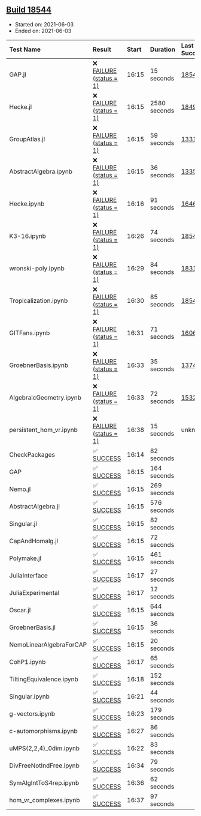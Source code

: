 ## [Build 18544](https://oscarci.mathematik.uni-kl.de/job/oscar/18544/)

* Started on: 2021-06-03
* Ended on: 2021-06-03

| Test Name    | Result | Start | Duration | Last Success | First Failure |
|:-------------|:-------|:------|:---------|:-------------|:--------------|
| GAP.jl | ❌ [FAILURE (status = 1)](https://oscarci.mathematik.uni-kl.de/job/oscar/18544/artifact/logs/build-18544/GAP.jl.log) | 16:15 | 15 seconds | [18543](https://oscarci.mathematik.uni-kl.de/job/oscar/18543/) | [18544](https://oscarci.mathematik.uni-kl.de/job/oscar/18544/) |
| Hecke.jl | ❌ [FAILURE (status = 1)](https://oscarci.mathematik.uni-kl.de/job/oscar/18544/artifact/logs/build-18544/Hecke.jl.log) | 16:15 | 2580 seconds | [18490](https://oscarci.mathematik.uni-kl.de/job/oscar/18490/) | [18491](https://oscarci.mathematik.uni-kl.de/job/oscar/18491/) |
| GroupAtlas.jl | ❌ [FAILURE (status = 1)](https://oscarci.mathematik.uni-kl.de/job/oscar/18544/artifact/logs/build-18544/GroupAtlas.jl.log) | 16:15 | 59 seconds | [13311](https://oscarci.mathematik.uni-kl.de/job/oscar/13311/) | [13312](https://oscarci.mathematik.uni-kl.de/job/oscar/13312/) |
| AbstractAlgebra.ipynb | ❌ [FAILURE (status = 1)](https://oscarci.mathematik.uni-kl.de/job/oscar/18544/artifact/logs/build-18544/AbstractAlgebra.ipynb.log) | 16:15 | 36 seconds | [13355](https://oscarci.mathematik.uni-kl.de/job/oscar/13355/) | [13356](https://oscarci.mathematik.uni-kl.de/job/oscar/13356/) |
| Hecke.ipynb | ❌ [FAILURE (status = 1)](https://oscarci.mathematik.uni-kl.de/job/oscar/18544/artifact/logs/build-18544/Hecke.ipynb.log) | 16:16 | 91 seconds | [16463](https://oscarci.mathematik.uni-kl.de/job/oscar/16463/) | [16464](https://oscarci.mathematik.uni-kl.de/job/oscar/16464/) |
| K3-16.ipynb | ❌ [FAILURE (status = 1)](https://oscarci.mathematik.uni-kl.de/job/oscar/18544/artifact/logs/build-18544/K3-16.ipynb.log) | 16:26 | 74 seconds | [18543](https://oscarci.mathematik.uni-kl.de/job/oscar/18543/) | [18544](https://oscarci.mathematik.uni-kl.de/job/oscar/18544/) |
| wronski-poly.ipynb | ❌ [FAILURE (status = 1)](https://oscarci.mathematik.uni-kl.de/job/oscar/18544/artifact/logs/build-18544/wronski-poly.ipynb.log) | 16:29 | 84 seconds | [18314](https://oscarci.mathematik.uni-kl.de/job/oscar/18314/) | [18315](https://oscarci.mathematik.uni-kl.de/job/oscar/18315/) |
| Tropicalization.ipynb | ❌ [FAILURE (status = 1)](https://oscarci.mathematik.uni-kl.de/job/oscar/18544/artifact/logs/build-18544/Tropicalization.ipynb.log) | 16:30 | 85 seconds | [18543](https://oscarci.mathematik.uni-kl.de/job/oscar/18543/) | [18544](https://oscarci.mathematik.uni-kl.de/job/oscar/18544/) |
| GITFans.ipynb | ❌ [FAILURE (status = 1)](https://oscarci.mathematik.uni-kl.de/job/oscar/18544/artifact/logs/build-18544/GITFans.ipynb.log) | 16:31 | 71 seconds | [16068](https://oscarci.mathematik.uni-kl.de/job/oscar/16068/) | [16069](https://oscarci.mathematik.uni-kl.de/job/oscar/16069/) |
| GroebnerBasis.ipynb | ❌ [FAILURE (status = 1)](https://oscarci.mathematik.uni-kl.de/job/oscar/18544/artifact/logs/build-18544/GroebnerBasis.ipynb.log) | 16:33 | 35 seconds | [13748](https://oscarci.mathematik.uni-kl.de/job/oscar/13748/) | [13749](https://oscarci.mathematik.uni-kl.de/job/oscar/13749/) |
| AlgebraicGeometry.ipynb | ❌ [FAILURE (status = 1)](https://oscarci.mathematik.uni-kl.de/job/oscar/18544/artifact/logs/build-18544/AlgebraicGeometry.ipynb.log) | 16:33 | 72 seconds | [15322](https://oscarci.mathematik.uni-kl.de/job/oscar/15322/) | [15323](https://oscarci.mathematik.uni-kl.de/job/oscar/15323/) |
| persistent_hom_vr.ipynb | ❌ [FAILURE (status = 1)](https://oscarci.mathematik.uni-kl.de/job/oscar/18544/artifact/logs/build-18544/persistent_hom_vr.ipynb.log) | 16:38 | 15 seconds | unknown | unknown |
| CheckPackages | ✅ [SUCCESS](https://oscarci.mathematik.uni-kl.de/job/oscar/18544/artifact/logs/build-18544/CheckPackages.log) | 16:14 | 82 seconds |  |  |
| GAP | ✅ [SUCCESS](https://oscarci.mathematik.uni-kl.de/job/oscar/18544/artifact/logs/build-18544/GAP.log) | 16:15 | 164 seconds |  |  |
| Nemo.jl | ✅ [SUCCESS](https://oscarci.mathematik.uni-kl.de/job/oscar/18544/artifact/logs/build-18544/Nemo.jl.log) | 16:15 | 269 seconds |  |  |
| AbstractAlgebra.jl | ✅ [SUCCESS](https://oscarci.mathematik.uni-kl.de/job/oscar/18544/artifact/logs/build-18544/AbstractAlgebra.jl.log) | 16:15 | 576 seconds |  |  |
| Singular.jl | ✅ [SUCCESS](https://oscarci.mathematik.uni-kl.de/job/oscar/18544/artifact/logs/build-18544/Singular.jl.log) | 16:15 | 82 seconds |  |  |
| CapAndHomalg.jl | ✅ [SUCCESS](https://oscarci.mathematik.uni-kl.de/job/oscar/18544/artifact/logs/build-18544/CapAndHomalg.jl.log) | 16:15 | 72 seconds |  |  |
| Polymake.jl | ✅ [SUCCESS](https://oscarci.mathematik.uni-kl.de/job/oscar/18544/artifact/logs/build-18544/Polymake.jl.log) | 16:15 | 461 seconds |  |  |
| JuliaInterface | ✅ [SUCCESS](https://oscarci.mathematik.uni-kl.de/job/oscar/18544/artifact/logs/build-18544/JuliaInterface.log) | 16:17 | 27 seconds |  |  |
| JuliaExperimental | ✅ [SUCCESS](https://oscarci.mathematik.uni-kl.de/job/oscar/18544/artifact/logs/build-18544/JuliaExperimental.log) | 16:17 | 12 seconds |  |  |
| Oscar.jl | ✅ [SUCCESS](https://oscarci.mathematik.uni-kl.de/job/oscar/18544/artifact/logs/build-18544/Oscar.jl.log) | 16:15 | 644 seconds |  |  |
| GroebnerBasis.jl | ✅ [SUCCESS](https://oscarci.mathematik.uni-kl.de/job/oscar/18544/artifact/logs/build-18544/GroebnerBasis.jl.log) | 16:15 | 36 seconds |  |  |
| NemoLinearAlgebraForCAP | ✅ [SUCCESS](https://oscarci.mathematik.uni-kl.de/job/oscar/18544/artifact/logs/build-18544/NemoLinearAlgebraForCAP.log) | 16:15 | 20 seconds |  |  |
| CohP1.ipynb | ✅ [SUCCESS](https://oscarci.mathematik.uni-kl.de/job/oscar/18544/artifact/logs/build-18544/CohP1.ipynb.log) | 16:17 | 65 seconds |  |  |
| TiltingEquivalence.ipynb | ✅ [SUCCESS](https://oscarci.mathematik.uni-kl.de/job/oscar/18544/artifact/logs/build-18544/TiltingEquivalence.ipynb.log) | 16:18 | 152 seconds |  |  |
| Singular.ipynb | ✅ [SUCCESS](https://oscarci.mathematik.uni-kl.de/job/oscar/18544/artifact/logs/build-18544/Singular.ipynb.log) | 16:21 | 44 seconds |  |  |
| g-vectors.ipynb | ✅ [SUCCESS](https://oscarci.mathematik.uni-kl.de/job/oscar/18544/artifact/logs/build-18544/g-vectors.ipynb.log) | 16:23 | 179 seconds |  |  |
| c-automorphisms.ipynb | ✅ [SUCCESS](https://oscarci.mathematik.uni-kl.de/job/oscar/18544/artifact/logs/build-18544/c-automorphisms.ipynb.log) | 16:27 | 86 seconds |  |  |
| uMPS(2,2,4)_0dim.ipynb | ✅ [SUCCESS](https://oscarci.mathematik.uni-kl.de/job/oscar/18544/artifact/logs/build-18544/uMPS-2-2-4-_0dim.ipynb.log) | 16:22 | 83 seconds |  |  |
| DivFreeNotIndFree.ipynb | ✅ [SUCCESS](https://oscarci.mathematik.uni-kl.de/job/oscar/18544/artifact/logs/build-18544/DivFreeNotIndFree.ipynb.log) | 16:34 | 79 seconds |  |  |
| SymAlgIntToS4rep.ipynb | ✅ [SUCCESS](https://oscarci.mathematik.uni-kl.de/job/oscar/18544/artifact/logs/build-18544/SymAlgIntToS4rep.ipynb.log) | 16:36 | 62 seconds |  |  |
| hom_vr_complexes.ipynb | ✅ [SUCCESS](https://oscarci.mathematik.uni-kl.de/job/oscar/18544/artifact/logs/build-18544/hom_vr_complexes.ipynb.log) | 16:37 | 97 seconds |  |  |
